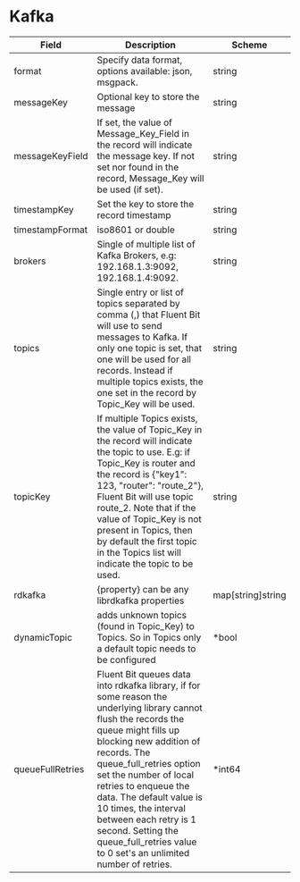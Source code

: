 # Kafka




| Field | Description | Scheme |
| ----- | ----------- | ------ |
| format | Specify data format, options available: json, msgpack. | string |
| messageKey | Optional key to store the message | string |
| messageKeyField | If set, the value of Message_Key_Field in the record will indicate the message key. If not set nor found in the record, Message_Key will be used (if set). | string |
| timestampKey | Set the key to store the record timestamp | string |
| timestampFormat | iso8601 or double | string |
| brokers | Single of multiple list of Kafka Brokers, e.g: 192.168.1.3:9092, 192.168.1.4:9092. | string |
| topics | Single entry or list of topics separated by comma (,) that Fluent Bit will use to send messages to Kafka. If only one topic is set, that one will be used for all records. Instead if multiple topics exists, the one set in the record by Topic_Key will be used. | string |
| topicKey | If multiple Topics exists, the value of Topic_Key in the record will indicate the topic to use. E.g: if Topic_Key is router and the record is {\"key1\": 123, \"router\": \"route_2\"}, Fluent Bit will use topic route_2. Note that if the value of Topic_Key is not present in Topics, then by default the first topic in the Topics list will indicate the topic to be used. | string |
| rdkafka | {property} can be any librdkafka properties | map[string]string |
| dynamicTopic | adds unknown topics (found in Topic_Key) to Topics. So in Topics only a default topic needs to be configured | *bool |
| queueFullRetries | Fluent Bit queues data into rdkafka library, if for some reason the underlying library cannot flush the records the queue might fills up blocking new addition of records. The queue_full_retries option set the number of local retries to enqueue the data. The default value is 10 times, the interval between each retry is 1 second. Setting the queue_full_retries value to 0 set's an unlimited number of retries. | *int64 |
